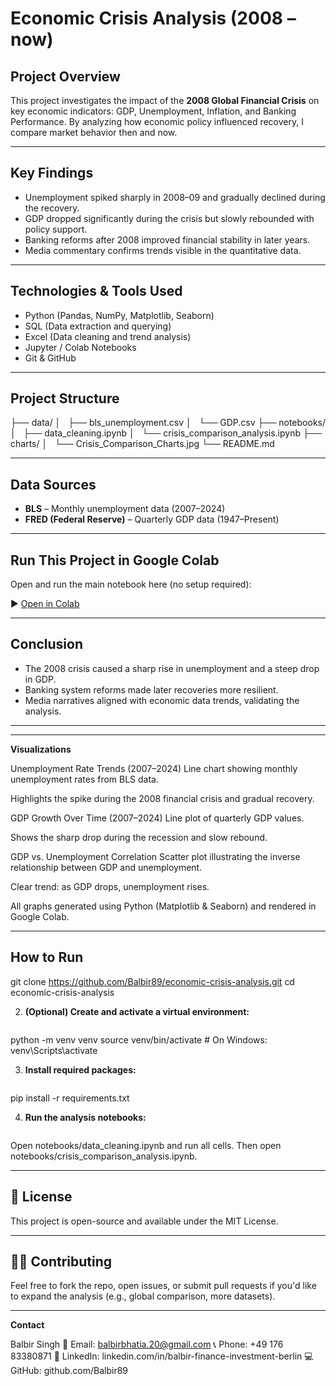 # Economic Crisis Analysis (2008 – now)

## Project Overview  
This project investigates the impact of the **2008 Global Financial Crisis** on key economic indicators: GDP, Unemployment, Inflation, and Banking Performance. By analyzing how economic policy influenced recovery, I compare market behavior then and now.

---

## Key Findings

- Unemployment spiked sharply in 2008–09 and gradually declined during the recovery.
- GDP dropped significantly during the crisis but slowly rebounded with policy support.
- Banking reforms after 2008 improved financial stability in later years.
- Media commentary confirms trends visible in the quantitative data.

---

## Technologies & Tools Used

- Python (Pandas, NumPy, Matplotlib, Seaborn)  
- SQL (Data extraction and querying)  
- Excel (Data cleaning and trend analysis)  
- Jupyter / Colab Notebooks  
- Git & GitHub  

---

## Project Structure  
├── data/
│   ├── bls_unemployment.csv
│   └── GDP.csv
├── notebooks/
│   ├── data_cleaning.ipynb
│   └── crisis_comparison_analysis.ipynb
├── charts/
│   └── Crisis_Comparison_Charts.jpg
└── README.md

---

## Data Sources

- **BLS** – Monthly unemployment data (2007–2024)  
- **FRED (Federal Reserve)** – Quarterly GDP data (1947–Present)

---

## Run This Project in Google Colab

Open and run the main notebook here (no setup required):

▶️ [Open in Colab](https://colab.research.google.com/github/Balbir89/economic-crisis-analysis/blob/main/notebooks/crisis_comparison_analysis.ipynb)

---

## Conclusion

- The 2008 crisis caused a sharp rise in unemployment and a steep drop in GDP.  
- Banking system reforms made later recoveries more resilient.  
- Media narratives aligned with economic data trends, validating the analysis.

---

---

**Visualizations**

Unemployment Rate Trends (2007–2024)
Line chart showing monthly unemployment rates from BLS data.

Highlights the spike during the 2008 financial crisis and gradual recovery.

GDP Growth Over Time (2007–2024)
Line plot of quarterly GDP values.

Shows the sharp drop during the recession and slow rebound.

GDP vs. Unemployment Correlation
Scatter plot illustrating the inverse relationship between GDP and unemployment.

Clear trend: as GDP drops, unemployment rises.

All graphs generated using Python (Matplotlib & Seaborn) and rendered in Google Colab.


---

##  How to Run

git clone https://github.com/Balbir89/economic-crisis-analysis.git
cd economic-crisis-analysis


2. **(Optional) Create and activate a virtual environment:**
   ```bash  
python -m venv venv
source venv/bin/activate        # On Windows: venv\Scripts\activate

3. **Install required packages:**
   ```bash
pip install -r requirements.txt


4. **Run the analysis notebooks:**
   ```bash
Open notebooks/data_cleaning.ipynb and run all cells.
Then open notebooks/crisis_comparison_analysis.ipynb.


---


## 📄 License

This project is open-source and available under the MIT License.

---

## 🙋‍♀️ Contributing

Feel free to fork the repo, open issues, or submit pull requests if you'd like to expand the analysis (e.g., global comparison, more datasets).

---

**Contact**

Balbir Singh
📧 Email: balbirbhatia.20@gmail.com
📞 Phone: +49 176 83380871
🔗 LinkedIn: linkedin.com/in/balbir-finance-investment-berlin
💻 GitHub: github.com/Balbir89

